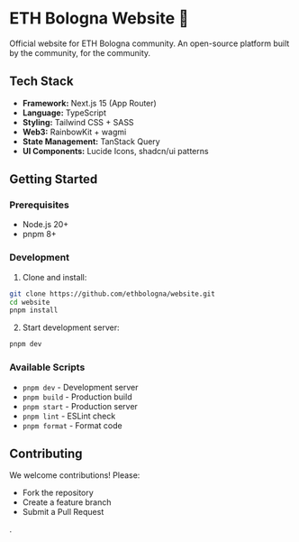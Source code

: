 # ETH Bologna Website 🌱

Official website for ETH Bologna community. An open-source platform built by the community, for the community.

## Tech Stack

- **Framework:** Next.js 15 (App Router)
- **Language:** TypeScript
- **Styling:** Tailwind CSS + SASS
- **Web3:** RainbowKit + wagmi
- **State Management:** TanStack Query
- **UI Components:** Lucide Icons, shadcn/ui patterns

## Getting Started

### Prerequisites

- Node.js 20+
- pnpm 8+

### Development

1. Clone and install:
```bash
git clone https://github.com/ethbologna/website.git
cd website
pnpm install
```

2. Start development server:
```bash
pnpm dev
```

### Available Scripts

- `pnpm dev` - Development server
- `pnpm build` - Production build
- `pnpm start` - Production server
- `pnpm lint` - ESLint check
- `pnpm format` - Format code

## Contributing

We welcome contributions! Please:
- Fork the repository
- Create a feature branch
- Submit a Pull Request

.
